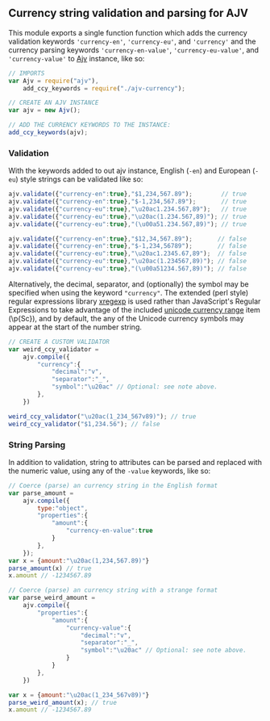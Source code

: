 ## Currency string validation and parsing for AJV

This module exports a single function function which adds the currency
validation keywords `'currency-en'`, `'currency-eu'`, and `'currency'` and
the currency parsing keywords `'currency-en-value'`, `'currency-eu-value'`,
and `'currency-value'` to [Ajv](https://github.com/epoberezkin/ajv)
instance, like so:

```JavaScript
// IMPORTS
var Ajv = require("ajv"),
	add_ccy_keywords = require("./ajv-currency");

// CREATE AN AJV INSTANCE
var ajv = new Ajv();

// ADD THE CURRENCY KEYWORDS TO THE INSTANCE: 
add_ccy_keywords(ajv);
```

### Validation

With the keywords added to out ajv instance, English (`-en`) and European
(`-eu`) style strings can be validated like so:
```JavaScript
ajv.validate({"currency-en":true},"$1,234,567.89");        // true
ajv.validate({"currency-en":true},"$-1,234,567.89");       // true
ajv.validate({"currency-eu":true},"\u20ac1.234.567,89");   // true
ajv.validate({"currency-eu":true},"\u20ac(1.234.567,89)"); // true
ajv.validate({"currency-eu":true},"(\u00a51.234.567,89)"); // true

ajv.validate({"currency-en":true},"$12,34,567.89");       // false
ajv.validate({"currency-en":true},"$-1,234,56789");       // false
ajv.validate({"currency-eu":true},"\u20ac1.2345.67,89");  // false
ajv.validate({"currency-eu":true},"\u20ac(1.234567,89)"); // false
ajv.validate({"currency-eu":true},"(\u00a51234.567,89)"); // false
```

Alternatively, the decimal, separator, and (optionally) the symbol may be
specified when using the keyword `"currency"`.  The extended (perl style)
regular expressions library [xregexp](http://xregexp.com/) is used rather
than JavaScript's Regular Expressions to take advantage of the included
[unicode currency range](https://stackoverflow.com/a/4180379/1519199) item
(\p{Sc}), and by default, the any of the Unicode currency symbols may
appear at the start of the number string. 

```JavaScript
// CREATE A CUSTOM VALIDATOR
var weird_ccy_validator = 
	ajv.compile({ 
		"currency":{
		   	"decimal":"v",
			"separator":"_",
			"symbol":"\u20ac" // Optional: see note above.
		},
	})

weird_ccy_validator("\u20ac(1_234_567v89)"); // true
weird_ccy_validator("$1,234.56"); // false
```

### String Parsing

In addition to validation, string to attributes can be parsed and replaced
with the numeric value, using any of the `-value` keywords, like so:

```JavaScript
// Coerce (parse) an currency string in the English format
var parse_amount = 
	ajv.compile({ 
		type:"object",
		"properties":{
			"amount":{
				"currency-en-value":true
			}
		},
	});
var x = {amount:"\u20ac(1,234,567.89)"}
parse_amount(x) // true
x.amount // -1234567.89

// Coerce (parse) an currency string with a strange format
var parse_weird_amount = 
	ajv.compile({ 
		"properties":{ 
			"amount":{
				"currency-value":{
					"decimal":"v",
					"separator":"_",
					"symbol":"\u20ac" // Optional: see note above.
				}
			}
		},
	})

var x = {amount:"\u20ac(1_234_567v89)"}
parse_weird_amount(x); // true
x.amount // -1234567.89
```




